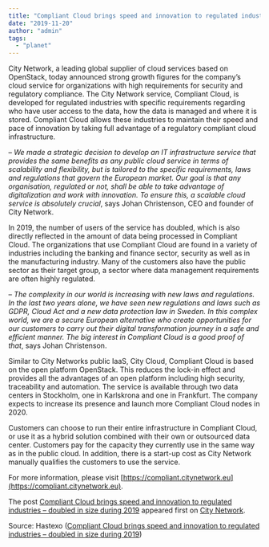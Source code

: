 ```yaml
---
title: "Compliant Cloud brings speed and innovation to regulated industries – doubled in size during 2019"
date: "2019-11-20"
author: "admin"
tags: 
  - "planet"
---
```


City Network, a leading global supplier of cloud services based on OpenStack, today announced strong growth figures for the company’s cloud service for organizations with high requirements for security and regulatory compliance. The City Network service, Compliant Cloud, is developed for regulated industries with specific requirements regarding who have user access to the data, how the data is managed and where it is stored. Compliant Cloud allows these industries to maintain their speed and pace of innovation by taking full advantage of a regulatory compliant cloud infrastructure.

_– We made a strategic decision to develop an IT infrastructure service that provides the same benefits as any public cloud service in terms of scalability and flexibility, but is tailored to the specific requirements, laws and regulations that govern the European market. Our goal is that any organisation, regulated or not, shall be able to take advantage of digitalization and work with innovation. To ensure this, a scalable cloud service is absolutely crucial_, says Johan Christenson, CEO and founder of City Network.

In 2019, the number of users of the service has doubled, which is also directly reflected in the amount of data being processed in Compliant Cloud. The organizations that use Compliant Cloud are found in a variety of industries including the banking and finance sector, security as well as in the manufacturing industry. Many of the customers also have the public sector as their target group, a sector where data management requirements are often highly regulated.

_– The complexity in our world is increasing with new laws and regulations. In the last two years alone, we have seen new regulations and laws such as GDPR, Cloud Act and a new data protection law in Sweden. In this complex world, we are a secure European alternative who create opportunities for our customers to carry out their digital transformation journey in a safe and efficient manner. The big interest in Compliant Cloud is a good proof of that_, says Johan Christenson.

Similar to City Networks public IaaS, City Cloud, Compliant Cloud is based on the open platform OpenStack. This reduces the lock-in effect and provides all the advantages of an open platform including high security, traceability and automation. The service is available through two data centers in Stockholm, one in Karlskrona and one in Frankfurt. The company expects to increase its presence and launch more Compliant Cloud nodes in 2020.

Customers can choose to run their entire infrastructure in Compliant Cloud, or use it as a hybrid solution combined with their own or outsourced data center. Customers pay for the capacity they currently use in the same way as in the public cloud. In addition, there is a start-up cost as City Network manually qualifies the customers to use the service.

For more information, please visit [https://compliant.citynetwork.eu](https://compliant.citynetwork.eu).

The post [Compliant Cloud brings speed and innovation to regulated industries – doubled in size during 2019](https://citynetwork.eu/pressreleases/compliant-cloud-brings-speed-and-innovation-to-regulated-industries-doubled-in-size-during-2019/) appeared first on [City Network](https://citynetwork.eu).

Source: Hastexo ([Compliant Cloud brings speed and innovation to regulated industries – doubled in size during 2019](https://citynetwork.eu/pressreleases/compliant-cloud-brings-speed-and-innovation-to-regulated-industries-doubled-in-size-during-2019/))
